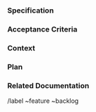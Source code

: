 ### Specification
<!-- Describe what we want to achieve-->

### Acceptance Criteria
<!-- How do we validate that this feature is ok. Relate to Test Plan -->


### Context
<!-- Brief context (current state/issue, related module/repo, ...) -->


### Plan

<!-- Required tasks to achieve the objective

- [ ] task 1
- [ ] task 2
- [ ] task 3

-->


### Related Documentation
<!-- SRS, Test Plan or any other important docs -->


<!-- Please label the status and the domain -->
/label ~feature ~backlog



